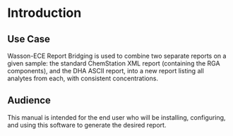 # Introduction

## Use Case

Wasson-ECE Report Bridging is used to combine two separate reports on a given sample: the standard ChemStation XML report \(containing the RGA components\), and the DHA ASCII report, into a new report listing all analytes from each, with consistent concentrations.

## Audience

This manual is intended for the end user who will be installing, configuring, and using this software to generate the desired report.

